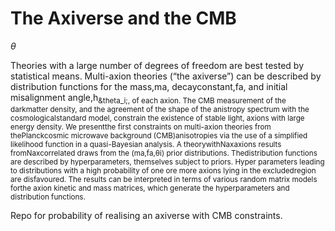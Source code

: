 # The Axiverse and the CMB
$\theta$
 
Theories with a large number of degrees of freedom are best tested by statistical means.  Multi-axion theories (“the axiverse”) can be described by distribution functions for the mass,ma, decayconstant,fa, and initial misalignment angle,h<sub>&theta_i;, of each axion.  The CMB measurement of the darkmatter density,  and the agreement of the shape of the anistropy spectrum with the cosmologicalstandard model, constrain the existence of stable light, axions with large energy density.  We presentthe first constraints on multi-axion theories from thePlanckcosmic microwave background (CMB)anisotropies via the use of a simplified likelihood function in a quasi-Bayesian analysis.  A theorywithNaxaxions results fromNaxcorrelated draws from the (ma,fa,θi) prior distributions.  Thedistribution functions are described by hyperparameters, themselves subject to priors.  Hyper parameters leading to distributions with a high probability of one ore more axions lying in the excludedregion are disfavoured.  The results can be interpreted in terms of various random matrix models forthe axion kinetic and mass matrices, which generate the hyperparameters and distribution functions. 

Repo for probability of realising an axiverse with CMB constraints. 
